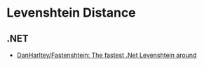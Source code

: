 # Levenshtein Distance
## .NET
- [DanHarltey/Fastenshtein: The fastest .Net Levenshtein around](https://github.com/DanHarltey/Fastenshtein)
